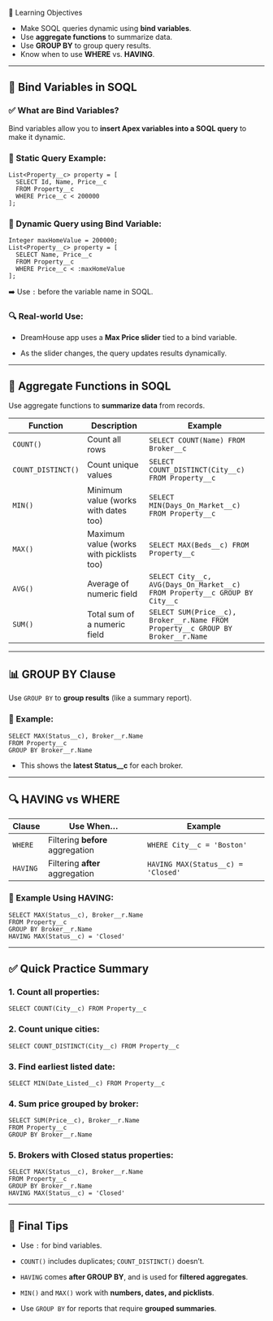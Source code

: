  🎯 Learning Objectives
- Make SOQL queries dynamic using **bind variables**.
- Use **aggregate functions** to summarize data.
- Use **GROUP BY** to group query results.
- Know when to use **WHERE** vs. **HAVING**.

---

## 🔗 Bind Variables in SOQL

### ✅ What are Bind Variables?
Bind variables allow you to **insert Apex variables into a SOQL query** to make it dynamic.

### 🧾 Static Query Example:
```apex
List<Property__c> property = [
  SELECT Id, Name, Price__c 
  FROM Property__c 
  WHERE Price__c < 200000
];
````

### 🧾 Dynamic Query using Bind Variable:

```apex
Integer maxHomeValue = 200000;
List<Property__c> property = [
  SELECT Name, Price__c 
  FROM Property__c 
  WHERE Price__c < :maxHomeValue
];
```

➡️ Use `:` before the variable name in SOQL.

### 🔍 Real-world Use:

- DreamHouse app uses a **Max Price slider** tied to a bind variable.
    
- As the slider changes, the query updates results dynamically.
    

---

## 🔢 Aggregate Functions in SOQL

Use aggregate functions to **summarize data** from records.

|Function|Description|Example|
|---|---|---|
|`COUNT()`|Count all rows|`SELECT COUNT(Name) FROM Broker__c`|
|`COUNT_DISTINCT()`|Count unique values|`SELECT COUNT_DISTINCT(City__c) FROM Property__c`|
|`MIN()`|Minimum value (works with dates too)|`SELECT MIN(Days_On_Market__c) FROM Property__c`|
|`MAX()`|Maximum value (works with picklists too)|`SELECT MAX(Beds__c) FROM Property__c`|
|`AVG()`|Average of numeric field|`SELECT City__c, AVG(Days_On_Market__c) FROM Property__c GROUP BY City__c`|
|`SUM()`|Total sum of a numeric field|`SELECT SUM(Price__c), Broker__r.Name FROM Property__c GROUP BY Broker__r.Name`|

---

## 📊 GROUP BY Clause

Use `GROUP BY` to **group results** (like a summary report).

### 🧾 Example:

```apex
SELECT MAX(Status__c), Broker__r.Name
FROM Property__c
GROUP BY Broker__r.Name
```

- This shows the **latest Status__c** for each broker.
    

---

## 🔍 HAVING vs WHERE

|Clause|Use When…|Example|
|---|---|---|
|`WHERE`|Filtering **before** aggregation|`WHERE City__c = 'Boston'`|
|`HAVING`|Filtering **after** aggregation|`HAVING MAX(Status__c) = 'Closed'`|

### 🧾 Example Using HAVING:

```apex
SELECT MAX(Status__c), Broker__r.Name
FROM Property__c
GROUP BY Broker__r.Name
HAVING MAX(Status__c) = 'Closed'
```

---

## ✅ Quick Practice Summary

### 1. Count all properties:

```apex
SELECT COUNT(City__c) FROM Property__c
```

### 2. Count unique cities:

```apex
SELECT COUNT_DISTINCT(City__c) FROM Property__c
```

### 3. Find earliest listed date:

```apex
SELECT MIN(Date_Listed__c) FROM Property__c
```

### 4. Sum price grouped by broker:

```apex
SELECT SUM(Price__c), Broker__r.Name 
FROM Property__c 
GROUP BY Broker__r.Name
```

### 5. Brokers with Closed status properties:

```apex
SELECT MAX(Status__c), Broker__r.Name 
FROM Property__c 
GROUP BY Broker__r.Name 
HAVING MAX(Status__c) = 'Closed'
```

---

## 📝 Final Tips

- Use `:` for bind variables.
    
- `COUNT()` includes duplicates; `COUNT_DISTINCT()` doesn’t.
    
- `HAVING` comes **after GROUP BY**, and is used for **filtered aggregates**.
    
- `MIN()` and `MAX()` work with **numbers, dates, and picklists**.
    
- Use `GROUP BY` for reports that require **grouped summaries**.
    
